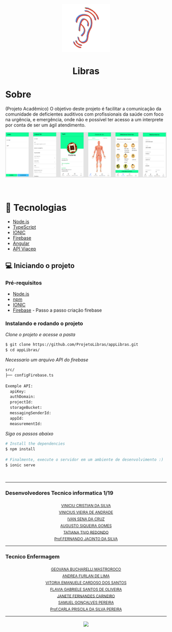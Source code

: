 <div align="center">
  <img src="/src/assets/imgs/Icon.jpg" width="150" />
  <h1>Libras</h1>
</div>

# Sobre

(Projeto Acadêmico) O objetivo deste projeto é facilitar a comunicação da comunidade de deficientes auditivos com profissionais da saúde com foco na urgência, e emergência, onde não e possível ter acesso a um interprete por conta de ser um ágil atendimento.

<div align="center">
  <img src="/src/assets/imgs/layoutApp.png" width="700" /> 
</div>

<br>
<br>

# 🚀 Tecnologias

- [Node.js](https://nodejs.org/en/)
- [TypeScript](https://www.typescriptlang.org/)
- [IONIC](https://ionicframework.com)
- [Firebase](https://console.firebase.google.com/u/0/?hl=pt-br%2Fconsole)
- [Angular](https://angular.io)
- [API Viacep](https://viacep.com.br)


## 💻 Iniciando o projeto

### Pré-requisitos

- [Node.js](https://nodejs.org/en/)
- [npm](https://www.npmjs.com/)
- [IONIC](https://ionicframework.com/docs/intro/cli)
- [Firebase](https://firebase.google.com/docs/firestore/quickstart?hl=pt) - Passo a passo criação  firebase

### Instalando e rodando o projeto

_Clone o projeto e acesse a pasta_

```bash
$ git clone https://github.com/ProjetoLibras/appLibras.git
$ cd appLibras/
```
_Necessario um arquivo API do firebase_
```bash
src/
├── configFirebase.ts

Exemple API:
  apiKey: 
  authDomain: 
  projectId: 
  storageBucket: 
  messagingSenderId: 
  appId: 
  measurementId: 

```
_Siga os passos abaixo_

```bash
# Install the dependencies
$ npm install

# Finalmente, execute o servidor em um ambiente de desenvolvimento :)
$ ionic serve

```

<br>

<hr>
<div>
    <h3>Desenvolvedores Tecnico informatica 1/19</h3>
</div>
<div align="center">
  <sub><a href="https://github.com/ViniciuCristian21">VINICIU CRISTIAN DA SILVA</a></sub><br>
  <sub><a href="https://github.com/viih96">VINICIUS VIEIRA DE ANDRADE</a></sub><br>
  <sub><a href="https://github.com/ivanprojetosti">IVAN SENA DA CRUZ</a></sub><br>
  <sub><a href="https://github.com/AugustoSG">AUGUSTO SIQUEIRA GOMES</a></sub><br>
  <sub><a href="https://github.com/TatianaTivo">TATIANA TIVO REDONDO</a></sub><br>
  <sub><a href="https://github.com/jsfernando">Prof.FERNANDO JACINTO DA SILVA</a></sub><br>
</div>
<hr>

<div>
    <h3>Tecnico Enfermagem</h3>
</div>
<div align="center">
  <sub><a href="#">GEOVANA BUCHARELLI MASTROROCO</a></sub><br>
  <sub><a href="#">ANDREA FURLAN DE LIMA</a></sub><br>
  <sub><a href="#">VITORIA EMANUELE CARDOSO DOS SANTOS</a></sub><br>
  <sub><a href="#">FLAVIA GABRIELE SANTOS DE OLIVEIRA</a></sub><br>
  <sub><a href="#">JANETE FERNANDES CARNEIRO</a></sub><br>
  <sub><a href="#">SAMUEL GONÇALVES PEREIRA</a></sub><br>
  <sub><a href="#">Prof.CARLA PRISCILA DA SILVA PEREIRA</a></sub><br>
</div>
<hr>
<div align="center">
  <img src="https://www.sp.senac.br/o/senac-theme/images/logo_senac.png" width="150" align="center" />
</div>
